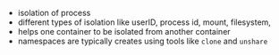 - isolation of process 
- different types of isolation like userID, process id, mount, filesystem, 
- helps one container to be isolated from another container
- namespaces are typically creates using tools like `clone` and `unshare`